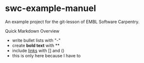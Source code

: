 # swc-example-manuel
An example project for the git-lesson of EMBL Software Carpentry.

Quick Markdown Overview

- write bullet lists with "-"
- create **bold text** with **
- include [links](http://embl.de) with [] and ()
- this is only here because I have to
